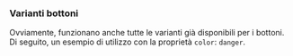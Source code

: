 ### Varianti bottoni

Ovviamente, funzionano anche tutte le varianti già disponibili per i bottoni. Di seguito, un esempio di utilizzo con la proprietà `color`: `danger`.

<!-- STORY -->